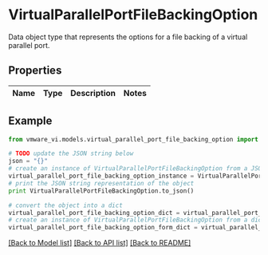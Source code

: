 # VirtualParallelPortFileBackingOption

Data object type that represents the options for a file backing of a virtual parallel port. 

## Properties
Name | Type | Description | Notes
------------ | ------------- | ------------- | -------------

## Example

```python
from vmware_vi.models.virtual_parallel_port_file_backing_option import VirtualParallelPortFileBackingOption

# TODO update the JSON string below
json = "{}"
# create an instance of VirtualParallelPortFileBackingOption from a JSON string
virtual_parallel_port_file_backing_option_instance = VirtualParallelPortFileBackingOption.from_json(json)
# print the JSON string representation of the object
print VirtualParallelPortFileBackingOption.to_json()

# convert the object into a dict
virtual_parallel_port_file_backing_option_dict = virtual_parallel_port_file_backing_option_instance.to_dict()
# create an instance of VirtualParallelPortFileBackingOption from a dict
virtual_parallel_port_file_backing_option_form_dict = virtual_parallel_port_file_backing_option.from_dict(virtual_parallel_port_file_backing_option_dict)
```
[[Back to Model list]](../README.md#documentation-for-models) [[Back to API list]](../README.md#documentation-for-api-endpoints) [[Back to README]](../README.md)


